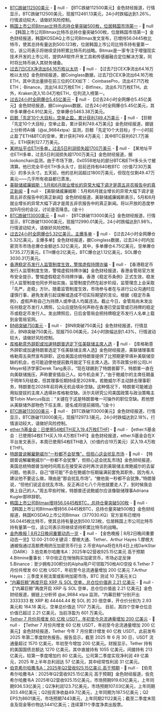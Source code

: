 - [BTC跌破112500美元]() - 📰 null - 【BTC跌破112500美元】金色财经报道，行情显示，BTC跌破112500美元，现报112461.13美元，24小时跌幅达到1.26%，行情波动较大，请做好风险控制。
- [韩国上市公司Bitmax比特币总持仓量突破500枚，位居韩国市场第一]() - 📰 null - 【韩国上市公司Bitmax比特币总持仓量突破500枚，位居韩国市场第一】金色财经报道，韩国KOSDAQ上市公司Bitmax发文宣布，已增持56.0445枚比特币，使其总持有量达到500.123枚，位居韩国上市公司比特币持有量第一位，该公司表示将继续坚持积累比特币的战略。Bitmax是一家专注于增强现实技术开发的上市公司，提供AR软件开发工具和传感器融合定位解决方案，同时将比特币纳入其财务储备。
- [过去7日CEX净流出64.16万枚以太坊]() - 📰 null - 【过去7日CEX净流出64.16万枚以太坊】金色财经报道，据Coinglass数据，过去7日CEX净流出64.16万枚ETH，其中流出量排在前三位的CEX如下：·CoinbasePro，流出47.71万枚ETH；·Binance，流出14.82万枚ETH；·Bitfinex，流出6.70万枚ETH。此外，Kraken流入10.04万枚ETH，位列流入榜第一。
- [过去24小时全网爆仓5.45亿美元]() - 📰 null - 【过去24小时全网爆仓5.45亿美元】金色财经报道，据Coinglass数据，过去24小时全网爆仓5.45亿美元，其中多单爆仓4.91亿美元，空单爆仓5463.38万美元。
- [巨鲸「先定10个大目标」空单止盈，累计获利749.4万美元]() - 📰 null - 【巨鲸「先定10个大目标」空单止盈，累计获利749.4万美元】金色财经报道，据链上分析师Ai姨（@ai_9684xtpa）监测，巨鲸「先定10个大目标」于一小时前止盈了ETH&BTC的空单，累计获利749.4万美元：其中BTC获利621.7万美元，ETH获利127.7万美元。
- [某地址平仓ETH多单，过去5日利润损失超1700万美元]() - 📰 null - 【某地址平仓ETH多单，过去5日利润损失超1700万美元】金色财经报道，据lookonchain监测，由于市场下跌，0x0558地址的部分BTC和ETH多头头寸被清算。他已完全平仓ETH多头头寸，目前还持有640枚BTC（价值7230万美元）的多头头寸。五天前，他的总利润超过1800万美元，但现在仅剩49.47万美元——几乎所有收益都已蒸发。
- [美联储威廉姆斯：5月和6月就业增长的异常大幅下调才是周五非农报告中的真正新闻]() - 📰 null - 【美联储威廉姆斯：5月和6月就业增长的异常大幅下调才是周五非农报告中的真正新闻】金色财经报道，美联储威廉姆斯表示，5月和6月就业增长的异常大幅下调才是周五非农报告中的真正新闻。将以开放的态度参加9月份的会议，讨论是否降息。(金十)
- [BTC跌破113000美元]() - 📰 null - 【BTC跌破113000美元】金色财经报道，行情显示，BTC跌破113000美元，现报112990.01美元，24小时跌幅达到1.98%，行情波动较大，请做好风险控制。
- [过去24小时全网爆仓5.32亿美元，主爆多单]() - 📰 null - 【过去24小时全网爆仓5.32亿美元，主爆多单】金色财经报道，据Coinglass数据，过去24小时内加密货币市场总爆仓金额达5.32亿美元，其中，多单爆仓4.75亿美元，空单爆仓5735.27万美元。ETH爆仓2亿美元，BTC爆仓达1.12亿美元，SOL爆仓3030.31万美元。
- [香港稳定币发行人监管制度生效，警惕虚假持牌诈骗]() - 📰 null - 【香港稳定币发行人监管制度生效，警惕虚假持牌诈骗】金色财经报道，香港金管局官方发布安全提示，警惕虚假稳定币持牌诈骗，香港《稳定币条例》正式生效，稳发行人监管制度也同步开始实施，监管制度仍然在起步阶段，监管理念上会采取「先严，走稳」方针。随着监管制度生效，市场参与者在与进行公众沟通时应谨慎行事，避免发表引起误解或造成不切实际期望的言论。根据《稳定币条例》，虚假声称自己为持牌人或申请人均属违法。截止今日，金管局尚未发出任何稳定币发行人牌照，公众应提防任何声称在香港已受监管或已持牌的稳定币或稳定币发行人。发出牌照后，日后金管局会把持牌稳定币发行人名单上载到金管局官网。
- [BNB突破750美元]() - 📰 null - 【BNB突破750美元】金色财经报道，行情显示，BNB突破750美元，现报750.06美元，24小时跌幅达到1.43%，行情波动较大，请做好风险控制。
- [库格勒意外辞职或加速特朗普选定下任美联储主席人选]() - 📰 null - 【库格勒意外辞职或加速特朗普选定下任美联储主席人选】金色财经报道，美联储理事库格勒周五突然宣布辞职，这给美国总统特朗普提供了比预期更早填补美联储空缺的机会，也可能迫使他提前数月敲定下任主席人选。货币政策分析公司LH Meyer经济学家Derek Tang表示，“现在球踢到了特朗普脚下，特朗普一直在向美联储施压，声称要安插自己人。如今机会来了。”由于鲍威尔的主席任期虽于明年5月结束，但其理事任期持续至2028年。若鲍威尔不主动辞去理事职务，特朗普在2028年前将再无机会填补空缺。这种情况下，特朗普可能被迫用拟提拔的主席人选填补库格勒空缺。沃尔夫研究公司美国政策与政治策略主管Tobin Marcus指出：“关键在于这是特朗普唯一可操作的职位空缺。若他想从美联储外部物色下任主席，提名或将提前揭晓。”(金十)
- [BTC跌破113000美元]() - 📰 null - 【BTC跌破113000美元】金色财经报道，行情显示，BTC跌破113000美元，现报112973.1美元，24小时跌幅达到2.18%，行情波动较大，请做好风险控制。
- [ether.fi基金会：已使用54枚ETH买入19.4万枚ETHFI](https://x.com/ether_fi_Fdn/status/1951647007296070007) - 📰 null - 【ether.fi基金会：已使用54枚ETH买入19.4万枚ETHFI】金色财经报道，ether.fi基金会在X平台发文表示，本周已使用54枚ETH收入（价值约合19万美元）买入19.4万枚ETHFI。
- [特朗普说解雇鲍威尔“一秒都不会犹豫”，但担心这会扰乱市场]() - 📰 null - 【特朗普说解雇鲍威尔“一秒都不会犹豫”，但担心这会扰乱市场】金色财经报道，美国总统特朗普当地时间周五在接受采访时再次谈到美联储主席鲍威尔的去留问题。他表示，自己“很可能”不会在鲍威尔任期届满前罢免其职务，因为有人建议他不要这么做，理由是“那会扰乱市场”。“撤他我一秒都不会犹豫，”特朗普说，“但他们说这会扰乱市场，反正再过七八个月他就要走人了，到时候我会换上自己的人。”周五早些时候，特朗普还说鲍威尔应该像联储理事Adriana Kugler那样辞职。
- [韩国上市公司Bitmax增持56.0445枚BTC，总持仓量突破500枚](https://x.com/bitmax377030/status/1951551903806136778) - 📰 null - 【韩国上市公司Bitmax增持56.0445枚BTC，总持仓量突破500枚】金色财经报道，韩国KOSDAQ上市公司Bitmax（377030.KQ）官方宣布已增持56.0445枚比特币，使其总持有量达到500.123枚，位居韩国上市公司比特币持有量第一位，该公司表示将继续坚持积累比特币的战略。
- [金色晚报 | 8月2日晚间重要动态一览]() - 📰 null - 【金色晚报 | 8月2日晚间重要动态一览】12:00-21:00关键词：摩根大通、Tether、Arthur Hayes 
1.摩根大通被指通过高额费用挤压加密货币行业 
2.币安Alpha将在8月4日上线DarkStar（DARK） 
3.伯克希尔哈撒韦A：2025年Q2营收925.15亿美元 高于预期 
4.Bitmine董事长：华尔街正在悄悄购买加密货币，市场必定反弹 
5.Binance：至少拥有200积分的Alpha用户可领取750枚AIO空投 
6.Tether 7 月份共增发 60 亿枚 USDT，年初至今总流通量增加 200 亿美元 
7.Arthur Hayes：三季度关税法案或影响加密市场，BTC 测试 10 万美元关口
- [“内幕巨鲸”再度开启 XRP 与 SOL 空单，总仓位价值逾 2.21 亿美元]() - 📰 null - 【“内幕巨鲸”再度开启 XRP 与 SOL 空单，总仓位价值逾 2.21 亿美元】金色财经报道，据链上分析师 @ai_9684 xtpa 监测，“内幕巨鲸”分别开出 3333333 枚 XRP 和 44444.44 枚 SOL 的 20 倍空单，开仓价分别为 2.93 美元和 164.18 美元，空单总价值达 1707 万美元。 
目前，其四个空单仓位总价值已超过 2.21 亿美元，当前浮盈为 601 万美元。
- [Tether 7 月份共增发 60 亿枚 USDT，年初至今总流通量增加 200 亿美元]() - 📰 null - 【Tether 7 月份共增发 60 亿枚 USDT，年初至今总流通量增加 200 亿美元】金色财经报道，Tether 今年 7 月份累计增发 60 亿枚 USDT。此前发布 2025 年第二季度财务报告。报告显示，截至 2025 年 6 月 30 日，USDT 流通量超过 1570 亿美元，年初至今增加 200 亿美元。财报显示，Tether 持有的美国国债总额达 1270 亿美元，其中直接持有 1055 亿美元，间接持有 213 亿美元，较第一季度增加约 80 亿美元。公司第二季度实现净利润 49 亿美元，2025 年上半年总利润达 57 亿美元，其中经常性利润 31 亿美元。
- [伯克希尔哈撒韦A：2025年Q2营收925.15亿美元 高于预期]() - 📰 null - 【伯克希尔哈撒韦A：2025年Q2营收925.15亿美元 高于预期】金色财经报道，伯克希尔哈撒韦A 2025年Q2营收925.15亿美元，市场预期919.63亿美元，上年同期936.53亿美元；Q2净利润123.7亿美元，市场预期107.03亿美元，上年同期303.48亿美元；Q2投资净收益49.7亿美元，上年同期为187.5亿美元；Q2 EPS为8601美元，市场预期7443美元，上年同期21122美元；截至二季度末现金及现金等价物达3441亿美元；连续第11个季度净卖出股票。
